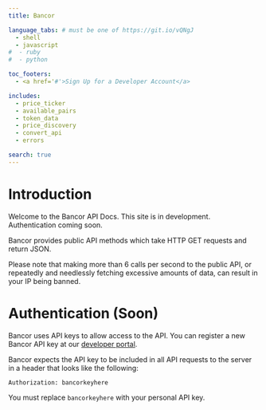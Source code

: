 ```yaml
---
title: Bancor

language_tabs: # must be one of https://git.io/vQNgJ
  - shell
  - javascript
#  - ruby
#  - python

toc_footers:
  - <a href='#'>Sign Up for a Developer Account</a>

includes:
  - price_ticker
  - available_pairs
  - token_data
  - price_discovery
  - convert_api
  - errors

search: true
---
```


# Introduction

Welcome to the Bancor API Docs.  This site is in development.  Authentication coming soon.

Bancor provides public API methods which take HTTP GET requests and return JSON.

Please note that making more than 6 calls per second to the public API, or repeatedly and needlessly fetching excessive amounts of data, can result in your IP being banned.

# Authentication (Soon)

Bancor uses API keys to allow access to the API. You can register a new Bancor API key at our [developer portal](http://bancor.network/developers).

Bancor expects the API key to be included in all API requests to the server in a header that looks like the following:

`Authorization: bancorkeyhere`

<aside class="notice">
You must replace <code>bancorkeyhere</code> with your personal API key.
</aside>
